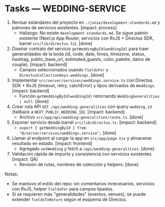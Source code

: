 # Tasks — WEDDING-SERVICE

1. Revisar estándares del proyecto en `./junie/development-standards.md` y patrones de servicios existentes. [impact: process]
   - Hallazgo: No existe `development-standards.md`. Se sigue patrón existente (Next.js App Router, servicios con RxJS + Directus SDK, barrel `src/lib/directus.ts`). [done]
2. Diseñar contrato del servicio `getWeddingById(weddingId)` para traer generalidades de la boda (id, code, date, times, timezone, status, hashtag, public_base_url, estimated_guests, color_palette, datos de couple). [impact: backend]
   - Campos seleccionados usando `fieldsFor` y `DirectusCollectionKeys.weddings`. [done]
3. Implementar `src/server/services/weddings.service.ts` con Directus SDK + RxJS (timeout, retry, catchError) y tipos derivados de `Weddings`. [impact: backend]
   - Función `getWeddingById(weddingId)` retornando `WeddingGeneralities | null`. [done]
4. Crear ruta API `GET /api/wedding-generalities` con query `wedding_id` (fallback a `NEXT_PUBLIC_WEDDING_ID`). [impact: backend]
   - Archivo `src/app/api/wedding-generalities/route.ts`. [done]
5. Exponer servicio desde barrel `src/lib/directus.ts`. [impact: backend]
   - `export { getWeddingById } from "@/server/services/weddings.service";` [done]
6. Llamar al endpoint al cargar la app en `src/app/page.tsx` y almacenar resultado en estado. [impact: frontend]
   - Agregado `setWedding` y fetch a `/api/wedding-generalities`. [done]
7. Validación rápida de imports y consistencia con servicios existentes. [impact: QA]
   - Revisión de rutas, nombres de colección y helpers. [done]

Notas:
- Se mantuvo el estilo del repo: sin comentarios innecesarios, servicios con RxJS, helper `fieldsFor` para campos tipados.
- Si se requieren más "generalidades" (eventos, venues), se puede extender `fieldsToReturn` según el esquema de Directus.
